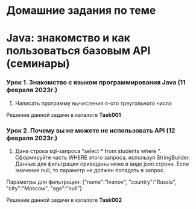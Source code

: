 ﻿# Домашние задания по теме #

# Java: знакомство и как пользоваться базовым API (семинары) #

### Урок 1. Знакомство с языком программирования Java (11 февраля 2023г.) ###

1. Написать программу вычисления n-ого треугольного числа

Решение данной задачи в каталоге **Task001**


### Урок 2. Почему вы не можете не использовать API (12 февраля 2023г.) ###

1. Дана строка sql-запроса "select * from students where ". Сформируйте часть WHERE этого запроса, используя StringBuilder.
Данные для фильтрации приведены ниже в виде json строки.
Если значение null, то параметр не должен попадать в запрос.

Параметры для фильтрации: {"name":"Ivanov", "country":"Russia", "city":"Moscow", "age":"null"}


Решение данной задачи в каталоге **Task002**
